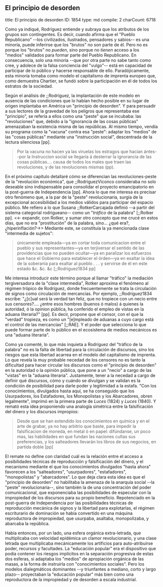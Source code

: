 ##          El principio de desorden

title:          El principio de desorden
ID:             1854
type:           md
compile:        2
charCount:      6718


Como ya indiqué, Rodríguez entiende y subraya que los atributos de los grupos son contingentes. Es decir, cuando afirma que el "Pueblo Republicano" --los civilizados, ilustrados, pensadores y sabios-- es una minoría, puede inferirse que los "brutos" no son parte de él. Pero no es porque los "brutos" no *pueden*, sino porque no *tienen* acceso a los "medios" validados para formar parte del Pueblo Republicano. En consecuencia, solo una minoría --que por otra parte no sabe tanto como cree, y adolece de la falsa conciencia del "vulgo"-- está en capacidad de participar de lo público y hacerse responsable de ello. Paradójicamente, esta minoría tomaba como modelo el capitalismo de imprenta europeo que, como demuestra Chartier, se fundó sobre la participación en él de todos los estratos de la sociedad.

Según el análisis de ;;Rodríguez, la implantación de este modelo en ausencia de las condiciones que lo habían hecho posible en su lugar de origen implantaba en América un "principio de desorden". Y para persuadir a sus lectores de la gravedad de los peligros que representaba ese "principio", se refería a ellos como una "peste" que se incubaba: las "revoluciones" que, debido a la "ignorancia de las cosas públicas" amenazaban la existencia misma de las repúblicas. Al mismo tiempo, vendía su programa como la "vacuna" contra esa "peste": adaptar los "medios" de las "cosas públicas" mediante una "instrucción social", descentrada de la lectura silenciosa [pp].

>Por la vacuna no hacen ya las viruelas los estragos que hacían ántes--por la Instruccion social se llegaría á desterrar la ignorancia de las cosas públicas.... causa de todos los males que traen las revoluciones, y de las revoluciones mismas (pp). 

En el próximo capítulo detallaré cómo se diferencian las revoluciones-peste de la "revolución económica", que ;;RodriguezViconco consideraba no solo deseable sino indispensable para consolidar el proyecto emancipatorio en la post-guerra de Independencia [pp]. Ahora lo que me interesa es precisar otro fenómeno que, a la par de la "peste" revolucionaria, surgía de la excepcional accesibilidad a los medios válidos para participar del espacio público. Me refiero a lo que Susana ;;RotkerCarcajada definió  --a partir del sistema categorial rodrigueano-- como un "*tráfico* de la palabra" [;;Rotker pp]. <<- expandir, con Rotker, y sumar otro concepto que me crucé en estos días, que no era "prostitución" de la palabra, sino... ¿qué era?, ¿hiperinflación?->> Mediante este, se constituía la ya mencionada clase "intermedia de sujetos":

> únicamente empleada—ya en cortar toda comunicacion entre el pueblo y sus representantes—ya en terjiversar el sentido de las providencias que no pueden ocultar—ya en paralizar los esfuerzos que hace el Gobierno para establecer el órden—ya en exaltar la idea de la soberanía para exaltar al pueblo . . . y servirse de él en este estado &c. &c. &c [;;Rodriguez1834 pp]

Me interesa introducir este término porque al llamar "tráfico" la mediación tergiversadora de la "clase intermedia", Rotker aproxima el fenómeno al régimen trópico de Rodríguez, donde frecuentemente se trata la circulación de signos como circulación de mercancías. Por ejemplo, ;;Rodríguez1834 escribe: "¿[c]ual será la verdad tan feliz, que no tropiece con un necio entre sus censores?.... ¿entre esos hombres (buenos ó malos) á quienes la autoridad, ó la opinion pública, ha conferido el empleo de vistas en la aduana literaria?" [pp]. Es decir, propone que el censor, con el que  la "verdad" tropieza, es como un "[e]mpleado de aduanas a cuyo cargo está el control de las mercancías" [;;RAE]. Y el poder que selecciona lo que puede formar parte de lo público en el ecosistema de medios mecánicos es una "aduana literaria". 

Como ya comenté, lo que más inquieta a Rodríguez del "tráfico de la palabra" no es la falta de libertad para la circulación de discursos, sino los riesgos que esta libertad acarrea en el modelo del capitalismo de imprenta. Lo que revela la muy probable necedad de los censores no es tanto la dificultad para hacer circular los discursos como el "principio de desorden" en la autoridad o la opinión pública, que pone a un "necio" a cargo de las "vistas" en la "aduana literaria". Justamente, tener a la necedad a cargo de definir qué discursos, cómo y cuándo se divulgan y se validan es la condición de posibilidad para darle poder y legitimidad a la estafa. "Con los conocimientos, divulgados hasta aquí, se ha conseguido que los Usurpadores, los Estafadores, los Monopolistas y los Abarcadores, obren legalmente", imprimó en la primera parte de *Luces* (1824) y *Luces* (1840).  Y remató esta idea proponiendo una analogía simétrica entre la falsificación del dinero y los discursos impropios:

>Desde que se han extendido los conocimientos en química y en el arte de grabar, ya no hay arbitrio que baste, para impedir la falsificacion de moneda, en metal ó en papel: difúndanse, un poco mas, las habilidades en que fundan las naciones cultas sus preferencias, y los salteadores llevarán los libros de sus negocios, en partida doble [pp]

El remate no define con claridad cuál es la relación entre el acceso a posibilidades técnicas de reproducción y falsificación del dinero, y el mecanismo mediante el que los conocimientos divulgados "hasta ahora" favorecen a los "salteadores", "usurpadores", "estafadores", "monopolistas" y "abarcadores". Lo que deja clara esta idea es que el "principio de desorden" no habilitaba la amenaza de la anarquía social --la "peste" revolucionaria--, sino también la de una concentración del poder comunicacional, que exponenciaba las posibilidades de especular con la impropiedad de los discursos para su propio beneficio. Repotenciado en la post-guerra de Independencia por las posibilidades técnicas de reproducción mecánica de signos y la libertad para explotarlas, el régimen escriturario de dominación se había convertido en una máquina reproductora de impropiedad, que usurpaba, asaltaba, monopolizaba, y abarcaba la república. 

Había entonces, por un lado, una esfera orgánica extra-letrada, que multiplicaba con velocidad epidémica un clamor revolucionario, y una clase letrada que multiplicaba mecánicamente los artificios para auto-atribuirse poder, recursos y facultades. La "educación popular" era el dispositivo que podía contener los riesgos implícitos en la separación progresiva de estas dos esferas, si adaptaba los "medios" de apropiación orgánica de las masas, a la forma de instruirla con "conocimientos sociales". Pero los modelos dialegmáticos dominantes --y triunfantes a mediano, corto y largo plazo-- proyectaban la "educación popular" más bien como una reproductora de la impropiedad y de desorden a escala industrial.